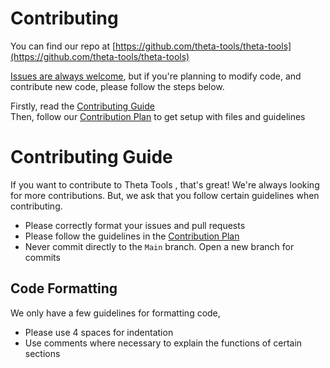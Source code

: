 # Contributing
You can find our repo at [https://github.com/theta-tools/theta-tools](https://github.com/theta-tools/theta-tools)

[Issues are always welcome](https://github.com/theta-tools/theta-tools.github.io/issues/new/choose), but if you're planning to modify code, and contribute new code, please follow the steps below.  
  
Firstly, read the [Contributing Guide](https://theta-tools.github.io/contributing)  
Then, follow our [Contribution Plan](https://theta-tools.github.io/contributing/plan) to get setup with files and guidelines

# Contributing Guide

If you want to contribute to Theta Tools , that's great! We're always looking for more contributions. But, we ask that you follow certain guidelines when contributing.

* Please correctly format your issues and pull requests
* Please follow the guidelines in the [Contribution Plan](https://theta-tools.github.io/contributing/plan)
* Never commit directly to the `Main` branch. Open a new branch for commits

## Code Formatting

We only have a few guidelines for formatting code,

* Please use 4 spaces for indentation
* Use comments where necessary to explain the functions of certain sections
